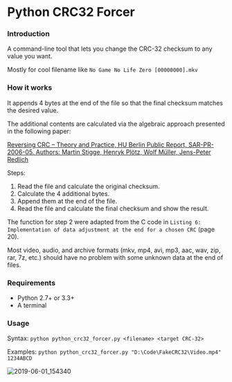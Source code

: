 # Python CRC32 Forcer

### Introduction ###

A command-line tool that lets you change the CRC-32 checksum to any value you want.

Mostly for cool filename like  `No Game No Life Zero [00000000].mkv`

### How it works ###

It appends 4 bytes at the end of the file so that the final checksum matches the desired value.

The additional contents are calculated via the algebraic approach presented in the following paper:

[Reversing CRC – Theory and Practice, HU Berlin Public Report, SAR-PR-2006-05.
Authors: Martin Stigge, Henryk Plötz, Wolf Müller, Jens-Peter Redlich](https://sar.informatik.hu-berlin.de/research/publications/SAR-PR-2006-05/SAR-PR-2006-05_.pdf)

Steps:
1. Read the file and calculate the original checksum.
2. Calculate the 4 additional bytes.
3. Append them at the end of the file.
4. Read the file and calculate the final checksum and show the result.

The function for step 2 were adapted from the C code in `Listing 6: Implementation of data adjustment at the end for a chosen CRC` (page 20).

Most video, audio, and archive formats (mkv, mp4, avi, mp3, aac, wav, zip, rar, 7z, etc.) should have no problem with some unknown data at the end of files.

### Requirements ###

- Python 2.7+ or 3.3+
- A terminal

### Usage ###

Syntax: `python python_crc32_forcer.py <filename> <target CRC-32>`

Examples: `python python_crc32_forcer.py "D:\Code\FakeCRC32\Video.mp4" 1234ABCD`

![2019-06-01_154340](https://user-images.githubusercontent.com/1423237/58746095-6fef1600-8484-11e9-8afa-0243dbb8ffa1.png)

